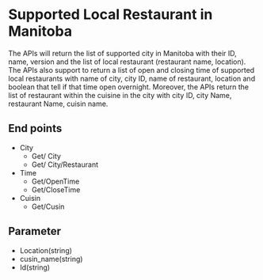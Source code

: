 # Supported Local Restaurant in Manitoba
The APIs will return the list of supported city in Manitoba with their ID, name, version and the list of local restaurant (restaurant name, location). The APIs also support to return a list of open and closing time of supported local restaurants with name of city, city ID, name of restaurant, location and boolean that tell if that time open overnight. Moreover, the APIs return the list of restaurant within the cuisine in the city with city ID, city Name, restaurant Name, cuisin name.

## End points
- City
  -  Get/ City
  - Get/ City/Restaurant
- Time
  - Get/OpenTime
  - Get/CloseTime
- Cuisin 
  - Get/Cusin
  
## Parameter
- Location(string)
- cusin_name(string)
- Id(string)

